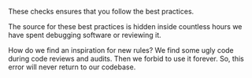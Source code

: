 These checks ensures that you follow the best practices.

The source for these best practices is hidden inside countless hours we
have spent debugging software or reviewing it.

How do we find an inspiration for new rules? We find some ugly code
during code reviews and audits. Then we forbid to use it forever. So,
this error will never return to our codebase.
